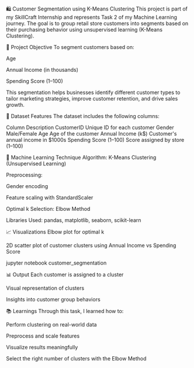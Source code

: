 🛍️ Customer Segmentation using K-Means Clustering
This project is part of my SkillCraft Internship and represents Task 2 of my Machine Learning journey. The goal is to group retail store customers into segments based on their purchasing behavior using unsupervised learning (K-Means Clustering).

📌 Project Objective
To segment customers based on:

Age

Annual Income (in thousands)

Spending Score (1–100)

This segmentation helps businesses identify different customer types to tailor marketing strategies, improve customer retention, and drive sales growth.

📂 Dataset Features
The dataset includes the following columns:

Column	Description
CustomerID	Unique ID for each customer
Gender	Male/Female
Age	Age of the customer
Annual Income (k$)	Customer's annual income in $1000s
Spending Score (1–100)	Score assigned by store (1–100)

🧠 Machine Learning Technique
Algorithm: K-Means Clustering (Unsupervised Learning)

Preprocessing:

Gender encoding

Feature scaling with StandardScaler

Optimal k Selection: Elbow Method

Libraries Used: pandas, matplotlib, seaborn, scikit-learn

📈 Visualizations
Elbow plot for optimal k

2D scatter plot of customer clusters using Annual Income vs Spending Score


jupyter notebook customer_segmentation


📊 Output
Each customer is assigned to a cluster

Visual representation of clusters

Insights into customer group behaviors

📚 Learnings
Through this task, I learned how to:

Perform clustering on real-world data

Preprocess and scale features

Visualize results meaningfully

Select the right number of clusters with the Elbow Method
